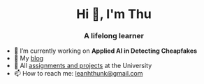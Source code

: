 <h1 align="center">Hi 👋, I'm Thu</h1>
<h3 align="center">A lifelong learner</h3>

- 🔭 I’m currently working on **Applied AI in Detecting Cheapfakes**
- 📝 My [blog](https://tointech.github.io/)
- 🏫 All [assignments and projects](https://github.com/orgs/Deadinside-at-HCMUS/) at the University
- 📫 How to reach me: leanhthunk@gmail.com
